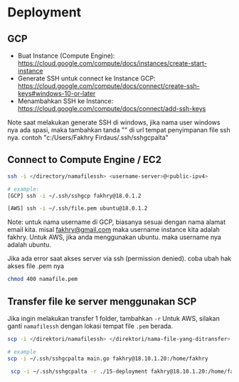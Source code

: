 # Deployment

## GCP
* Buat Instance (Compute Engine): https://cloud.google.com/compute/docs/instances/create-start-instance
* Generate SSH untuk connect ke Instance GCP: https://cloud.google.com/compute/docs/connect/create-ssh-keys#windows-10-or-later
* Menambahkan SSH ke Instance: https://cloud.google.com/compute/docs/connect/add-ssh-keys

Note saat melakukan generate SSH di windows, jika nama user windows nya ada spasi, maka tambahkan tanda "" di url tempat penyimpanan file ssh nya.
contoh "c:/Users/Fakhry Firdaus/.ssh/sshgcpalta"

## Connect to Compute Engine / EC2
```bash
ssh -i </directory/namafilessh> <username-server>@<public-ipv4>

# example:
[GCP] ssh -i ~/.ssh/sshgcp fakhry@18.0.1.2

[AWS] ssh -i ~/.ssh/file.pem ubuntu@18.0.1.2
```
Note: untuk nama username di GCP, biasanya sesuai dengan nama alamat email kita. misal fakhry@gmail.com
maka username instance kita adalah fakhry.
Untuk AWS, jika anda menggunakan ubuntu. maka username nya adalah ubuntu.

Jika ada error saat akses server via ssh (permission denied). coba ubah hak akses file .pem nya
```bash
chmod 400 namafile.pem
```

## Transfer file ke server menggunakan SCP
Jika ingin melakukan transfer 1 folder, tambahkan `-r`
Untuk AWS, silakan ganti `namafilessh` dengan lokasi tempat file `.pem` berada.
```bash
scp -i </direktori/namafilessh> </direktori/nama-file-yang-ditransfer> <username-server>@<public-ipv4>:/home/<username>

# example
scp -i ~/.ssh/sshgcpalta main.go fakhry@18.10.1.20:/home/fakhry

 scp -i ~/.ssh/sshgcpalta -r ./15-deployment fakhry@18.10.1.20:/home/fakhry
```